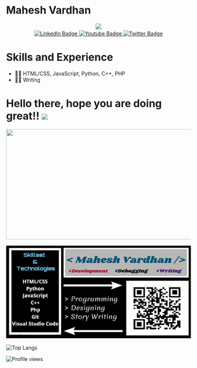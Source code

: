 # Mahesh Vardhan

<div id="header" align="center">
  <img src="https://media.giphy.com/media/M9gbBd9nbDrOTu1Mqx/giphy.gif" width="100"/>
</div>

<div id="badges" align="center">
  <a href="https://linkedin.com/in/maheshvardhanmadduri">
    <img src="https://img.shields.io/badge/LinkedIn-blue?style=for-the-badge&logo=linkedin&logoColor=white" alt="LinkedIn Badge"/>
  </a>
  <a href="https://www.youtube.com/channel/UCaXuWTtz9X43bG_DGxHL4Iw">
    <img src="https://img.shields.io/badge/YouTube-red?style=for-the-badge&logo=youtube&logoColor=white" alt="Youtube Badge"/>
  </a>
  <a href="https://twitter.com/MaheshVardhan9">
    <img src="https://img.shields.io/badge/Twitter-blue?style=for-the-badge&logo=twitter&logoColor=white" alt="Twitter Badge"/>
  </a>
  </div>


# Skills and Experience

* 👨‍💻 HTML/CSS, JavaScript, Python, C++, PHP
* ✍🏿 Writing

<h1>
  Hello there, hope you are doing great!!
  <img src="https://media.giphy.com/media/hvRJCLFzcasrR4ia7z/giphy.gif" width="30px"/>
</h1>

<div align="center">
  <img src="https://media.giphy.com/media/dWesBcTLavkZuG35MI/giphy.gif" width="600" height="300"/>
</div>

![Loves Development & Debugging](https://github.com/maheshvardhanmadduri/maheshvardhanmadduri/blob/main/mmv-banner-git.png)




![Top Langs](https://github-readme-stats.vercel.app/api/top-langs/?username=maheshvardhanmadduri&theme=tokyonight)  


![Profile views](https://gpvc.arturio.dev/maheshvardhanmadduri)  

